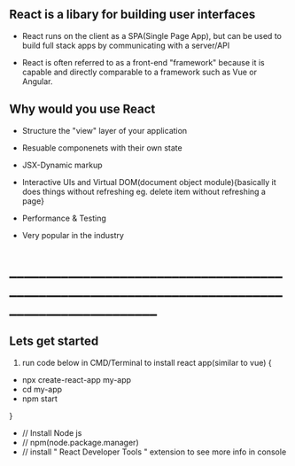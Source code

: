 ## React is a libary for building user interfaces ##

- React runs on the client as a SPA(Single Page App), but can be used to build full stack apps by communicating with a server/API

- React is often referred to as a front-end "framework" because it is capable and directly comparable to a framework such as Vue or Angular. 




## Why would you use React ##

- Structure the "view" layer of your application

- Resuable componenets with their own state

- JSX-Dynamic markup

- Interactive UIs and Virtual DOM(document object module){basically it does things without refreshing eg. delete item without refreshing a page}

- Performance & Testing

- Very popular in the industry

# ______________________________________________________________________________________________ #
## Lets get started ##

1. run code below in CMD/Terminal to install react app(similar to vue) {

- npx create-react-app my-app             
- cd my-app
- npm start

}

*  // Install Node js
*  // npm(node.package.manager)
*  // install " React Developer Tools " extension to see more info in console